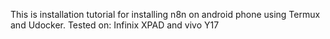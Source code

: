 This is installation tutorial for installing n8n on android phone using Termux and Udocker. 
Tested on: Infinix XPAD and vivo Y17

